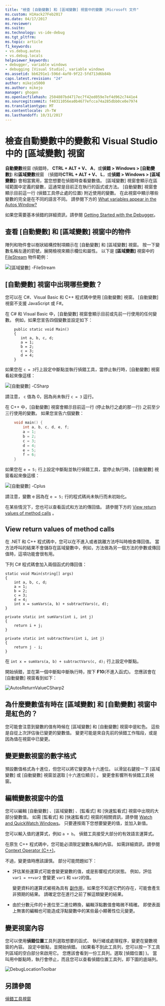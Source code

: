 ```yaml
---
title: "檢查 [自動變數] 和 [區域變數] 視窗中的變數 |Microsoft 文件"
ms.custom: H1Hack27Feb2017
ms.date: 04/17/2017
ms.reviewer: 
ms.suite: 
ms.technology: vs-ide-debug
ms.tgt_pltfrm: 
ms.topic: article
f1_keywords:
- vs.debug.autos
- vs.debug.locals
helpviewer_keywords:
- debugger, variable windows
- debugging [Visual Studio], variable windows
ms.assetid: bb6291e1-596d-4af0-9f22-5fd713d6b84b
caps.latest.revision: "24"
author: mikejo5000
ms.author: mikejo
manager: ghogen
ms.openlocfilehash: 2504807bd4717ec7f42ed059e7ef4d962c7441e4
ms.sourcegitcommit: f40311056ea0b4677efcca74a285dbb0ce0e7974
ms.translationtype: MT
ms.contentlocale: zh-TW
ms.lasthandoff: 10/31/2017
---
```

# <a name="inspect-variables-in-the-autos-and-locals-windows-in-visual-studio"></a>檢查自動變數中的變數和 Visual Studio 中的 [區域變數] 視窗
**自動變數**視窗 (偵錯時， **CTRL + ALT + V、 A**，或**偵錯 > Windows > [自動變數]**) 和**區域變數**視窗 （偵錯時**CTRL + ALT + V、 L**，或**偵錯 > Windows > [區域變數]**) 會相當實用，當您想要在偵錯時查看變數值。 [區域變數]  視窗會顯示在區域範圍中定義的變數，這通常是目前正在執行的函式或方法。 [自動變數]  視窗會顯示目前這一行 (偵錯工具停止處的位置) 附近使用的變數。 在此視窗中顯示哪些變數的完全是在不同的語言不同。 請參閱下方的 [What variables appear in the Autos Window?](#bkmk_whatvariables)   
  
如果您需要基本偵錯的詳細資訊，請參閱 [Getting Started with the Debugger](../debugger/getting-started-with-the-debugger.md)。  
  
## <a name="looking-at-objects-in-the-autos-and-locals-windows"></a>查看 [自動變數] 和 [區域變數] 視窗中的物件  
陣列和物件會以樹狀結構控制項顯示在 [自動變數] 和 [區域變數] 視窗。 按一下變數名稱左邊的箭號，展開檢視來顯示欄位和屬性。 以下是 **[區域變數]**  視窗中的 [FileStream](http://msdn.microsoft.com/Library/a8737776-e545-4867-91ed-51c7f031fa19) 物件範例：  
  
![[區域變數] &#45;FileStream](../debugger/media/locals-filestream.png "區域變數 FileStream")  
  
## <a name="bkmk_whatvariables"></a> [自動變數] 視窗中出現哪些變數？  
 您可以在 C#、Visual Basic 和 C++ 程式碼中使用 [自動變數]  視窗。 [自動變數]  視窗不支援 JavaScript 或 F#。  
  
 在 C# 和 Visual Basic 中，[自動變數]  視窗會顯示目前或先前一行使用的任何變數。 例如，如果您宣告四個變數並設定如下：

```CSharp
    public static void Main()
    {
       int a, b, c, d;
       a = 1;
       b = 2;
       c = 3;
       d = 4;
    }
```

 如果您在 `c = 3`行上設定中斷點並執行偵錯工具，當停止執行時，[自動變數]  視窗看起來像這樣：  

 ![[自動變數] &#45;CSharp](../debugger/media/autos-csharp.png "自動變數 CSharp")  

 請注意， `c` 值為 0，因為尚未執行 `c = 3` 這行。  

 在 C++ 中，[自動變數]  視窗會顯示目前這一行 (停止執行之處的那一行) 之前至少三行使用的變數。 如果您宣告六個變數：

```C++
    void main() {
        int a, b, c, d, e, f;
        a = 1;
        b = 2;
        c = 3;
        d = 4;
        e = 5;
        f = 6;
    }
```

 如果您在 `e = 5;` 行上設定中斷點並執行偵錯工具，當停止執行時，[自動變數]  視窗看起來像這樣：  
  
 ![[自動變數] &#45;Cplus](../debugger/media/autos-cplus.png "自動變數 Cplus")  
  
 請注意，變數 e 因為在 `e = 5;` 行的程式碼尚未執行而未初始化。  
  
 在某些情況下，您也可以查看函式和方法的傳回值。 請參閱下方的 [View return values of method calls](#bkmk_returnValue) 。  
  
##  <a name="bkmk_returnValue"></a> View return values of method calls  
 在 .NET 和 C++ 程式碼中，您可以在不進入或者跳離方法呼叫時檢查傳回值。 當方法呼叫的結果不會儲存在區域變數中，例如，方法做為另一個方法的參數或傳回值時，這項功能會很有用。  
  
 下列 C# 程式碼會加入兩個函式的傳回值：  

```CSharp
static void Main(string[] args)  
{  
    int a, b, c, d;  
    a = 1;  
    b = 2;  
    c = 3;  
    d = 4;  
    int x = sumVars(a, b) + subtractVars(c, d);  
}  
  
private static int sumVars(int i, int j)  
{  
    return i + j;  
}  
  
private static int subtractVars(int i, int j)  
{  
    return j - i;  
}  
```

 在 `int x = sumVars(a, b) + subtractVars(c, d);` 行上設定中斷點。  
  
 開始偵錯，並在第一個中斷點中斷執行時，按下 **F10**(不進入函式)。 您應該會在 [自動變數]  視窗看到如下：  
  
 ![AutosReturnValueCSharp2](../debugger/media/autosreturnvaluecsharp2.png "AutosReturnValueCSharp2")  
  
## <a name="why-are-variable-values-sometimes-red-in-locals-and-autos-windows"></a>為什麼變數值有時在 [區域變數] 和 [自動變數] 視窗中是紅色的？  
您可能會注意到變數的值有時候在 [區域變數]  和 [自動變數]  視窗中是紅色。 這些是自從上次評估後已變更的變數值。 變更可能是來自先前的偵錯工作階段，或是因為值在視窗中已變更。  
  
## <a name="changing-the-numeric-format-of-a-variable-window"></a>變更變數視窗的數字格式  
預設數值格式為十進位，但您可以將它變更為十六進位。 以滑鼠右鍵按一下 [區域變數]  或 [自動變數]  視窗並選取 [十六進位顯示] 。 變更會影響所有偵錯工具視窗。  
  
## <a name="editing-a-value-in-a-variable-window"></a>編輯變數視窗中的值  
您可以編輯 [自動變數] 、[區域變數] 、[監看式] 和 [快速監看式]  視窗中出現的大部分變數值。 如需 [監看式]  和 [快速監看式]  視窗的相關資訊，請參閱 [Watch and QuickWatch Windows](../debugger/watch-and-quickwatch-windows.md)。 只要連按兩下您想要變更的值，並加入新值。  
  
您可以輸入值的運算式，例如 `a + b`。 偵錯工具接受大部分的有效語言運算式。  
  
在原生 C++ 程式碼中，您可能必須限定變數名稱的內容。 如需詳細資訊，請參閱 [Context Operator (C++)](../debugger/context-operator-cpp.md)。  
 
不過，變更值時應該謹慎。 部分可能問題如下：  
  
-   評估某些運算式可能會變更變數的值，或是影響程式的狀態。 例如，評估 `var1 = ++var2` 會變更 `var1` 和 `var2`的值。  
  
     變更資料的運算式被視為具有 [副作用](https://en.wikipedia.org/wiki/Side_effect_\(computer_science\))，如果您不知道它們的存在，可能會產生非預期的結果。 請確定您在進行之前了解這類變更的結果。  
  
-   由於分數元件的十進位至二進位轉換，編輯浮點數值會略微不精確。 即使表面上無害的編輯也可能造成浮點變數中的某些最小顯著性位元變更。  
  
## <a name="changing-the-window-context"></a>變更視窗內容  
您可以使用**偵錯位置**工具列選取想要的函式、 執行緒或處理程序，變更在變數視窗的內容。 設定中斷點，並開始偵錯。 (如果看不到此工具列，您可以按一下工具列區域的空白部分來啟用它。 您應該會看到一份工具列。選取 [偵錯位置] )。 當叫用中斷點時，執行會停止，而且您可以查看偵錯位置工具列，即下圖的底端列。
  
![DebugLocationToolbar](../debugger/media/debuglocationtoolbar.png "DebugLocationToolbar")   
  
## <a name="see-also"></a>另請參閱  
 [偵錯工具視窗](../debugger/debugger-windows.md)
